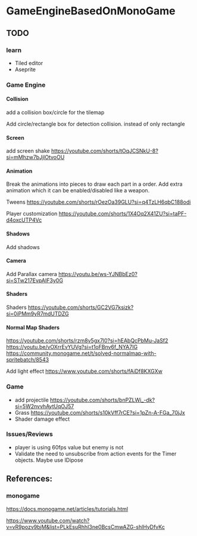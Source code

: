 # GameEngineBasedOnMonoGame

## TODO

### learn

- Tiled editor
- Aseprite

### Game Engine


#### Collision

add a collision box/circle for the tilemap

Add circle/rectangle box for detection collision. instead of only rectangle

#### Screen

add screen shake https://youtube.com/shorts/tOqJCSNkU-8?si=mMhzw7bJjlOtvoOU

#### Animation

Break the animations into pieces to draw each part in a order. Add extra animation which it can be enabled/disabled like a weapon.

Tweens https://youtube.com/shorts/rOezOa39GLU?si=q4TzLH6qbC188odi

Player customization https://youtube.com/shorts/1X4Oq2X41ZU?si=taPF-d4oxcUTP4Vc

#### Shadows

Add shadows

#### Camera

Add Parallax camera https://youtu.be/ws-YJNBbEz0?si=STw217EvpAIF3y0G

#### Shaders

Shaders https://youtube.com/shorts/GC2VG7ksizk?si=0iPMm9yR7mdUTDZG

#### Normal Map Shaders
 https://youtube.com/shorts/rzm8v5gx7l0?si=hEAbQcPbMu-JaSf2
 https://youtu.be/vOXrrEvYUVg?si=t1oFBnv6f_NYA7IG
 https://community.monogame.net/t/solved-normalmap-with-spritebatch/8543

Add light effect https://www.youtube.com/shorts/fAiDf8KXGXw

### Game

- add projectile https://youtube.com/shorts/bnPZLWi_-dk?si=5W2nvvhAytUqOJ57
- Grass https://youtube.com/shorts/s10kVff7rCE?si=1pZn-A-FGa_70jJx
- Shader damage effect

### Issues/Reviews

- player is using 60fps value but enemy is not
- Validate the need to unsubscribe from action events for the Timer objects. Maybe use IDipose

## References:

### monogame

https://docs.monogame.net/articles/tutorials.html

https://www.youtube.com/watch?v=vR9pozv9bjM&list=PLkEsuRhhI3ne0BcsCmwAZG-shlHyDfvKc

